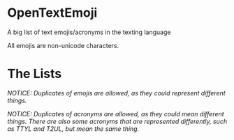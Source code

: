 # OpenTextEmoji
A big list of text emojis/acronyms in the texting language

All emojis are non-unicode characters.

# The Lists

*NOTICE: Duplicates of emojis are allowed, as they could represent different things.*

*NOTICE: Duplicates of acronyms are allowed, as they could mean different things. There are also some acronyms that are represented differently, such as TTYL and T2UL, but mean the same thing.*
